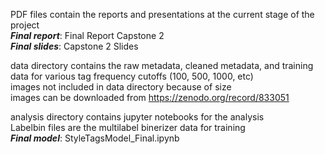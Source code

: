 PDF files contain the reports and presentations at the current stage of the project </br>
***Final report***: Final Report Capstone 2 </br>
***Final slides***: Capstone 2 Slides </br>

data directory contains the raw metadata, cleaned metadata, and training data for various tag frequency cutoffs (100, 500, 1000, etc) <br/>
images not included in data directory because of size <br/>
images can be downloaded from https://zenodo.org/record/833051 <br/>

analysis directory contains jupyter notebooks for the analysis <br/>
Labelbin files are the multilabel binerizer data for training <br/>
***Final model***: StyleTagsModel_Final.ipynb <br/>

